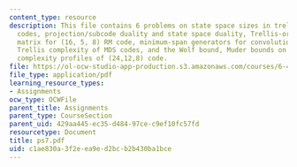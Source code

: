 ```yaml
---
content_type: resource
description: This file contains 6 problems on state space sizes in trellises for RM
  codes, projection/subcode duality and state space duality, Trellis-oriented generator
  matrix for (16, 5, 8) RM code, minimum-span generators for convolutional codes,
  Trellis complexity of MDS codes, and the Wolf bound, Muder bounds on state and branch
  complexity profiles of (24,12,8) code.
file: https://ol-ocw-studio-app-production.s3.amazonaws.com/courses/6-451-principles-of-digital-communication-ii-spring-2005/c1ae830a3f2eea9ed2bcb2b430ba1bce_ps7.pdf
file_type: application/pdf
learning_resource_types:
- Assignments
ocw_type: OCWFile
parent_title: Assignments
parent_type: CourseSection
parent_uid: 429aa445-ec35-d484-97ce-c9ef10fc57fd
resourcetype: Document
title: ps7.pdf
uid: c1ae830a-3f2e-ea9e-d2bc-b2b430ba1bce
---
```

